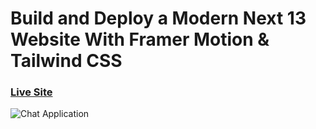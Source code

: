 # Build and Deploy a Modern Next 13 Website With Framer Motion & Tailwind CSS

### [Live Site](https://metaverse-next-clone.netlify.app/)

![Chat Application](https://i.ibb.co/sbSHWH0/Thumbnail-1.png)